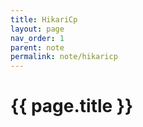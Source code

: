 ```yaml
---
title: HikariCp
layout: page
nav_order: 1
parent: note
permalink: note/hikaricp
---
```


# {{ page.title }}